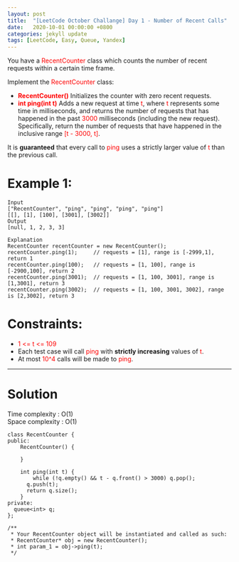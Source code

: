 ```yaml
---
layout: post
title:  "[LeetCode October Challange] Day 1 - Number of Recent Calls"
date:   2020-10-01 00:00:00 +0800
categories: jekyll update
tags: [LeetCode, Easy, Queue, Yandex]
---
```

You have a <font color="red">RecentCounter</font> class which counts the number of recent requests within a certain time frame.  

Implement the <font color="red">RecentCounter</font> class:  
- **<font color="red">RecentCounter()</font>** Initializes the counter with zero recent requests.
- **<font color="red">int ping(int t)</font>** Adds a new request at time <font color="red">t</font>, where <font color="red">t</font> represents some time in milliseconds, and returns the number of requests that has happened in the past <font color="red">3000</font> milliseconds (including the new request). Specifically, return the number of requests that have happened in the inclusive range <font color="red">[t - 3000, t]</font>.

It is **guaranteed** that every call to <font color="red">ping</font> uses a strictly larger value of <font color="red">t</font> than the previous call.

# Example 1:  
	Input
	["RecentCounter", "ping", "ping", "ping", "ping"]
	[[], [1], [100], [3001], [3002]]
	Output
	[null, 1, 2, 3, 3]

	Explanation
	RecentCounter recentCounter = new RecentCounter();
	recentCounter.ping(1);     // requests = [1], range is [-2999,1], return 1
	recentCounter.ping(100);   // requests = [1, 100], range is [-2900,100], return 2
	recentCounter.ping(3001);  // requests = [1, 100, 3001], range is [1,3001], return 3
	recentCounter.ping(3002);  // requests = [1, 100, 3001, 3002], range is [2,3002], return 3

# Constraints:  
- <font color="red">1 <= t <= 109</font>
- Each test case will call <font color="red">ping</font> with **strictly increasing** values of <font color="red">t</font>.
- At most <font color="red">10^4</font> calls will be made to <font color="red">ping</font>.

______________________  

# Solution

Time complexity : O(1)  
Space complexity : O(1)  

	class RecentCounter {
	public:
	    RecentCounter() {
	        
	    }
	    
	    int ping(int t) {
	        while (!q.empty() && t - q.front() > 3000) q.pop();
	      q.push(t);
	      return q.size();
	    }
	private:
	  queue<int> q;
	};

	/**
	 * Your RecentCounter object will be instantiated and called as such:
	 * RecentCounter* obj = new RecentCounter();
	 * int param_1 = obj->ping(t);
	 */